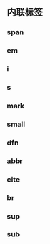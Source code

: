 ## 内联标签

### span

### em

### i

### s

### mark

### small

### dfn

### abbr

### cite

### br

### sup

### sub



